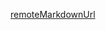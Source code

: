 
<!-- markdownlint-disable-file MD041-->
[remoteMarkdownUrl](https://raw.githubusercontent.com/Torimune29/all-project-template/main/README.md)
